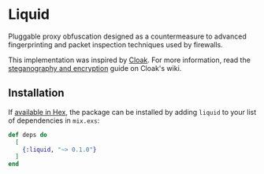 # Liquid

Pluggable proxy obfuscation designed as a countermeasure to advanced fingerprinting and packet inspection techniques used by
firewalls.

This implementation was inspired by [Cloak](https://github.com/cbeuw/Cloak.git). For more information, read the [steganography and encryption](https://github.com/cbeuw/Cloak/wiki/Steganography-and-encryption) guide on Cloak's wiki.

## Installation

If [available in Hex](https://hex.pm/docs/publish), the package can be installed
by adding `liquid` to your list of dependencies in `mix.exs`:

```elixir
def deps do
  [
    {:liquid, "~> 0.1.0"}
  ]
end
```
